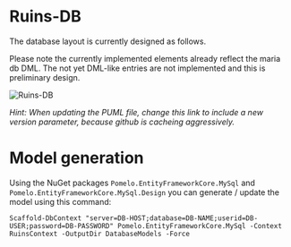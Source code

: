 # Ruins-DB

The database layout is currently designed as follows.

Please note the currently implemented elements already reflect the maria db DML. The not yet DML-like entries are not implemented and this is preliminary design.

![Ruins-DB](http://www.plantuml.com/plantuml/svg/9Ot13OCm303_J447QAn-ArMmIc9RO2auKMpJzGlgxqxtkDKy3u-ZJWzHh44SeywxUxStmCZVj8dlKS9uO5DdzOJj0CpQL9-6meeC8qGDY4-khGCrlCLaKw3oZrHIlpRB-NbDAojT_0C0.svg)

_Hint: When updating the PUML file, change this link to include a new version parameter, because github is cacheing aggressively._

# Model generation

Using the NuGet packages `Pomelo.EntityFrameworkCore.MySql` and `Pomelo.EntityFrameworkCore.MySql.Design` you can generate / update the model using this command:

```
Scaffold-DbContext "server=DB-HOST;database=DB-NAME;userid=DB-USER;password=DB-PASSWORD" Pomelo.EntityFrameworkCore.MySql -Context RuinsContext -OutputDir DatabaseModels -Force
```